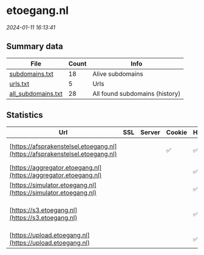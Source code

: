 # etoegang.nl
*2024-01-11 16:13:41*
## Summary data
| File       | Count | Info |
|------------|-------|------|
|[subdomains.txt](/data/etoegang.nl/subdomains.txt)|18|Alive subdomains|
|[urls.txt](/data/etoegang.nl/urls.txt)|5|Urls|
|[all_subdomains.txt](/data/etoegang.nl/all_subdomains.txt)|28|All found subdomains (history)|
## Statistics
| Url | SSL | Server | Cookie | HSTS | CSP | XFO | XXP | RP | Tech |Title |
|------------|-------|------|------|------|------|------|------|------|------|------|
|[https://afsprakenstelsel.etoegang.nl](https://afsprakenstelsel.etoegang.nl)| ||:white_check_mark: |:white_check_mark: | :white_check_mark:| :white_check_mark: | :white_check_mark: | :white_check_mark: |Atlassian Confluence HSTS Java|Startpagina - Af...|
|[https://aggregator.etoegang.nl](https://aggregator.etoegang.nl)| || |:white_check_mark: | | | | :white_check_mark: |HSTS|403 Forbidden|
|[https://simulator.etoegang.nl](https://simulator.etoegang.nl)| || |:white_check_mark: | | | | :white_check_mark: |HSTS|eHerkenning / si...|
|[https://s3.etoegang.nl](https://s3.etoegang.nl)| || |:white_check_mark: | | | :white_check_mark: | :white_check_mark: |Amazon Web Services HSTS||
|[https://upload.etoegang.nl](https://upload.etoegang.nl)| || |:white_check_mark: | | | | :white_check_mark: |HSTS|403 Forbidden|